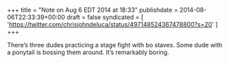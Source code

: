 +++
title = "Note on Aug 6 EDT 2014 at 18:33"
publishdate = 2014-08-06T22:33:39+00:00
draft = false
syndicated = [ 'https://twitter.com/chrisjohndeluca/status/497148524367478800?s=20' ]
+++

There’s three dudes practicing a stage fight with bo staves. Some dude with a ponytail is bossing them around. It’s remarkably boring.
